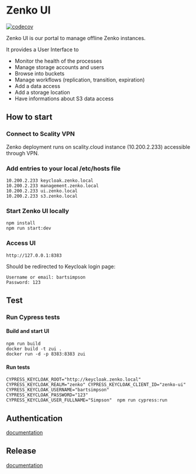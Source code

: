 # Zenko UI

[![codecov](https://codecov.io/gh/scality/zenko-ui/branch/development/1.0/graph/badge.svg?token=BRX58ZF4VJ)](https://codecov.io/gh/scality/zenko-ui)

Zenko UI is our portal to manage offline Zenko instances.

It provides a User Interface to
- Monitor the health of the processes
- Manage storage accounts and users
- Browse into buckets
- Manage workflows (replication, transition, expiration)
- Add a data access
- Add a storage location
- Have informations about S3 data access

## How to start

### Connect to Scality VPN

Zenko deployment runs on scality.cloud instance (10.200.2.233) accessible through VPN.

### Add entries to your local /etc/hosts file
```
10.200.2.233 keycloak.zenko.local
10.200.2.233 management.zenko.local
10.200.2.233 ui.zenko.local
10.200.2.233 s3.zenko.local
```

### Start Zenko UI locally
```
npm install
npm run start:dev
```

### Access UI
```
http://127.0.0.1:8383
```
Should be redirected to Keycloak login page:
```
Username or email: bartsimpson
Password: 123
```


## Test

### Run Cypress tests

#### Build and start UI
```
npm run build
docker build -t zui .
docker run -d -p 8383:8383 zui
```

#### Run tests
```
CYPRESS_KEYCLOAK_ROOT="http://keycloak.zenko.local" CYPRESS_KEYCLOAK_REALM="zenko" CYPRESS_KEYCLOAK_CLIENT_ID="zenko-ui" CYPRESS_KEYCLOAK_USERNAME="bartsimpson" CYPRESS_KEYCLOAK_PASSWORD="123" CYPRESS_KEYCLOAK_USER_FULLNAME="Simpson"  npm run cypress:run
```

## Authentication
[documentation](documentation/AUTHENTICATION.md)

## Release
[documentation](documentation/RELEASE.md)
